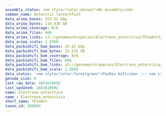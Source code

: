 ```yaml
---
assembly_status: <em style="color:maroon">No assembly</em>
common_name: Antarctic lanternfish
data_arima_bases: 253.51 Gbp
data_arima_bytes: 119.436 GB
data_arima_coverage: N/A
data_arima_files: 666
data_arima_links: s3://genomeark/species/Electrona_antarctica/fEleAnt3/genomic_data/arima/<br>
data_arima_scale: 1.9768
data_pacbiohifi_bam_bases: 25.42 Gbp
data_pacbiohifi_bam_bytes: 15.132 GB
data_pacbiohifi_bam_coverage: N/A
data_pacbiohifi_bam_files: 666
data_pacbiohifi_bam_links: s3://genomeark/species/Electrona_antarctica/fEleAnt2/genomic_data/pacbio_hifi/<br>
data_pacbiohifi_bam_scale: 1.5645
data_status: '<em style="color:forestgreen">PacBio HiFi</em> ::: <em style="color:forestgreen">Arima</em>'
genome_size: 0
last_raw_data: 1651610692
last_updated: 1651610692
name: Electrona antarctica
name_: Electrona_antarctica
short_name: fEleAnt
taxon_id: 206093
---
```

